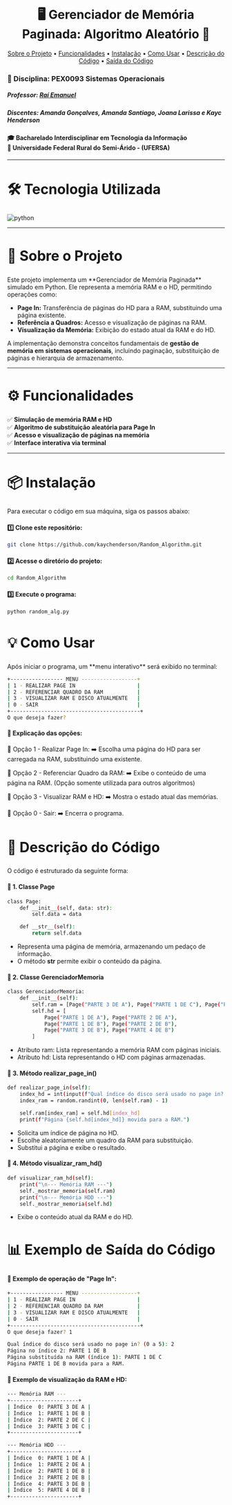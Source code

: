 <h1 align="center" style="font-weight: bold;">🖥️ Gerenciador de Memória Paginada: Algoritmo Aleatório 💾</h1> 
<p align="center"> 
    <a href="#about">Sobre o Projeto</a> • 
    <a href="#features">Funcionalidades</a> • 
    <a href="#install">Instalação</a> • 
    <a href="#usage">Como Usar</a> •
    <a href="#code">Descrição do Código</a> •
    <a href="#output">Saída do Código</a>
</p>

### 📌 Disciplina: PEX0093 Sistemas Operacionais
##### Professor:  [Raí Emanuel](https://github.com/rai-e)
##### Discentes: Amanda Gonçalves, Amanda Santiago, Joana Larissa e Kayc Henderson

#### 🎓 Bacharelado Interdisciplinar em Tecnologia da Informação <br> 🏫 Universidade Federal Rural do Semi-Árido - (UFERSA)

---

<h2 id="tech" style="font-weight: bold; font-size: 2rem">🛠️ Tecnologia Utilizada</h2> 
<img align="center" alt="python" src="https://img.shields.io/badge/Python-3776AB?style=for-the-badge&logo=python&logoColor=white"/>

---

<h2 id="about" style="font-weight: bold; font-size: 2rem">📖 Sobre o Projeto</h2>
Este projeto implementa um **Gerenciador de Memória Paginada** simulado em Python. Ele representa a memória RAM e o HD, permitindo operações como:

- **Page In:** Transferência de páginas do HD para a RAM, substituindo uma página existente.
- **Referência a Quadros:** Acesso e visualização de páginas na RAM.
- **Visualização da Memória:** Exibição do estado atual da RAM e do HD.

A implementação demonstra conceitos fundamentais de **gestão de memória em sistemas operacionais**, incluindo paginação, substituição de páginas e hierarquia de armazenamento.

---

<h2 id="features" style="font-weight: bold; font-size: 2rem">⚙️ Funcionalidades</h2> 

✅ **Simulação de memória RAM e HD**  
✅ **Algoritmo de substituição aleatória para Page In**  
✅ **Acesso e visualização de páginas na memória**  
✅ **Interface interativa via terminal**  

---

<h2 id="install" style="font-weight: bold; font-size: 2rem">📦 Instalação</h2>
Para executar o código em sua máquina, siga os passos abaixo:

#### 1️⃣ Clone este repositório:
```bash
git clone https://github.com/kaychenderson/Random_Algorithm.git  
```

#### 2️⃣ Acesse o diretório do projeto:
```bash
cd Random_Algorithm
```

#### 3️⃣ Execute o programa:
```bash
python random_alg.py
```

<h2 id="usage" style="font-weight: bold; font-size: 2rem">💡 Como Usar</h2> 
Após iniciar o programa, um **menu interativo** será exibido no terminal:

```bash
+----------------- MENU ------------------+
| 1 - REALIZAR PAGE IN                    |
| 2 - REFERENCIAR QUADRO DA RAM           |
| 3 - VISUALIZAR RAM E DISCO ATUALMENTE   |
| 0 - SAIR                                |
+------------------------------------------+
O que deseja fazer?
```


#### 📌 Explicação das opções:
🔹 Opção 1 - Realizar Page In:
➡️ Escolha uma página do HD para ser carregada na RAM, substituindo uma existente.

🔹 Opção 2 - Referenciar Quadro da RAM: 
➡️ Exibe o conteúdo de uma página na RAM. (Opção somente utilizada para outros algoritmos)

🔹 Opção 3 - Visualizar RAM e HD:
➡️ Mostra o estado atual das memórias.

🔹 Opção 0 - Sair:
➡️ Encerra o programa.

<h2 id="code" style="font-weight: bold; font-size: 2rem">📝 Descrição do Código</h2>
O código é estruturado da seguinte forma:

#### 📌 1. Classe Page
```bash
class Page:
    def __init__(self, data: str):
        self.data = data

    def __str__(self):
        return self.data
```
- Representa uma página de memória, armazenando um pedaço de informação.
- O método __str__ permite exibir o conteúdo da página.

#### 📌 2. Classe GerenciadorMemoria
```bash
class GerenciadorMemoria:
    def __init__(self):
        self.ram = [Page("PARTE 3 DE A"), Page("PARTE 1 DE C"), Page("PARTE 2 DE C"), Page("PARTE 3 DE C")]
        self.hd = [
            Page("PARTE 1 DE A"), Page("PARTE 2 DE A"),
            Page("PARTE 1 DE B"), Page("PARTE 2 DE B"),
            Page("PARTE 3 DE B"), Page("PARTE 4 DE B")
        ]
```
- Atributo ram: Lista representando a memória RAM com páginas iniciais.
- Atributo hd: Lista representando o HD com páginas armazenadas.

#### 📌 3. Método realizar_page_in()
```bash
def realizar_page_in(self):
    index_hd = int(input(f"Qual índice do disco será usado no page in? (0 a {len(self.hd) - 1}): "))
    index_ram = random.randint(0, len(self.ram) - 1)

    self.ram[index_ram] = self.hd[index_hd]
    print(f"Página {self.hd[index_hd]} movida para a RAM.")
```
- Solicita um índice de página no HD.
- Escolhe aleatoriamente um quadro da RAM para substituição.
- Substitui a página e exibe o resultado.

#### 📌 4. Método visualizar_ram_hd()
```bash
def visualizar_ram_hd(self):
    print("\n--- Memória RAM ---")
    self._mostrar_memoria(self.ram)
    print("\n--- Memória HDD ---")
    self._mostrar_memoria(self.hd)
```
- Exibe o conteúdo atual da RAM e do HD.

<h2 id="output" style="font-weight: bold; font-size: 2rem">📊 Exemplo de Saída do Código</h2>

#### 📌 Exemplo de operação de "Page In":
```bash
+----------------- MENU ------------------+
| 1 - REALIZAR PAGE IN                    |
| 2 - REFERENCIAR QUADRO DA RAM           |
| 3 - VISUALIZAR RAM E DISCO ATUALMENTE   |
| 0 - SAIR                                |
+------------------------------------------+
O que deseja fazer? 1

Qual índice do disco será usado no page in? (0 a 5): 2
Página no índice 2: PARTE 1 DE B
Página substituída na RAM (índice 1): PARTE 1 DE C
Página PARTE 1 DE B movida para a RAM.
```
#### 📌 Exemplo de visualização da RAM e HD:
```bash
--- Memória RAM ---
+----------------------+
| Índice  0: PARTE 3 DE A |
| Índice  1: PARTE 1 DE B |
| Índice  2: PARTE 2 DE C |
| Índice  3: PARTE 3 DE C |
+----------------------+

--- Memória HDD ---
+----------------------+
| Índice  0: PARTE 1 DE A |
| Índice  1: PARTE 2 DE A |
| Índice  2: PARTE 1 DE B |
| Índice  3: PARTE 2 DE B |
| Índice  4: PARTE 3 DE B |
| Índice  5: PARTE 4 DE B |
+----------------------+
```
